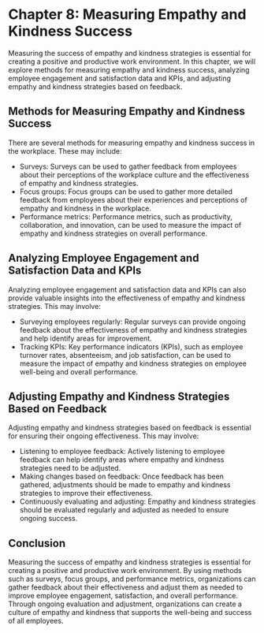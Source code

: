 Chapter 8: Measuring Empathy and Kindness Success
=================================================

Measuring the success of empathy and kindness strategies is essential for creating a positive and productive work environment. In this chapter, we will explore methods for measuring empathy and kindness success, analyzing employee engagement and satisfaction data and KPIs, and adjusting empathy and kindness strategies based on feedback.

Methods for Measuring Empathy and Kindness Success
--------------------------------------------------

There are several methods for measuring empathy and kindness success in the workplace. These may include:

* Surveys: Surveys can be used to gather feedback from employees about their perceptions of the workplace culture and the effectiveness of empathy and kindness strategies.
* Focus groups: Focus groups can be used to gather more detailed feedback from employees about their experiences and perceptions of empathy and kindness in the workplace.
* Performance metrics: Performance metrics, such as productivity, collaboration, and innovation, can be used to measure the impact of empathy and kindness strategies on overall performance.

Analyzing Employee Engagement and Satisfaction Data and KPIs
------------------------------------------------------------

Analyzing employee engagement and satisfaction data and KPIs can also provide valuable insights into the effectiveness of empathy and kindness strategies. This may involve:

* Surveying employees regularly: Regular surveys can provide ongoing feedback about the effectiveness of empathy and kindness strategies and help identify areas for improvement.
* Tracking KPIs: Key performance indicators (KPIs), such as employee turnover rates, absenteeism, and job satisfaction, can be used to measure the impact of empathy and kindness strategies on employee well-being and overall performance.

Adjusting Empathy and Kindness Strategies Based on Feedback
-----------------------------------------------------------

Adjusting empathy and kindness strategies based on feedback is essential for ensuring their ongoing effectiveness. This may involve:

* Listening to employee feedback: Actively listening to employee feedback can help identify areas where empathy and kindness strategies need to be adjusted.
* Making changes based on feedback: Once feedback has been gathered, adjustments should be made to empathy and kindness strategies to improve their effectiveness.
* Continuously evaluating and adjusting: Empathy and kindness strategies should be evaluated regularly and adjusted as needed to ensure ongoing success.

Conclusion
----------

Measuring the success of empathy and kindness strategies is essential for creating a positive and productive work environment. By using methods such as surveys, focus groups, and performance metrics, organizations can gather feedback about their effectiveness and adjust them as needed to improve employee engagement, satisfaction, and overall performance. Through ongoing evaluation and adjustment, organizations can create a culture of empathy and kindness that supports the well-being and success of all employees.
